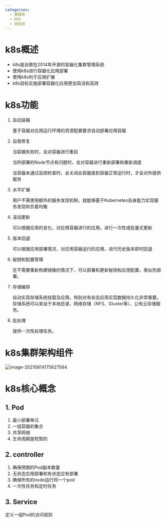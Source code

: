 ```yaml
---
categories:
  - 微服务
  - K8S
  - 尚硅谷
---
```

# k8s概述

* k8s是谷歌在2014年开源的容器化集群管理系统
* 使用k8s进行容器化应用部署
* 使用k8s利于应用扩展
* k8s目标实施部署容器化应用更加简洁和高效

# k8s功能

1. 自动装箱

   基于容器对应用运行环境的资源配置要求自动部署应用容器

2. 自我修复

   当容器失败时，会对容器进行重启

   当所部署的Node节点有问题时，会对容器进行重新部署和重新调度

   当容器未通过监控检查时，会关闭此容器直到容器正常运行时，才会对外提供服务

3. 水平扩展

   用户不需使用额外的服务发现机制，就能够基于Kubernetes自身能力实现服务发现和负载均衡

4. 滚动更新

   可以根据应用的变化，对应用容器进行的应用，进行一次性或批量式更新

5. 版本回退

   可以根据应用部署情况，对应用容器运行的应用，进行历史版本即时回退

6. 秘钥和配置管理

   在不需要重新构建镜像的情况下，可以部署和更新秘钥和应用配置，类似热部署。

7. 存储编排

   自动实现存储系统挂载及应用，特别对有状态应用实现数据持久化非常重要。存储系统可以来自于本地目录、网络存储（NFS、Gluster等）、公有云存储服务。

8. 批处理

   提供一次性处理任务。





# k8s集群架构组件



<img src="https://coachhe-1305181419.cos.ap-guangzhou.myqcloud.com/%E7%A8%8B%E5%BA%8F%E5%91%98/%E5%B7%A5%E5%85%B7/git/image-20210614175627564.png" alt="image-20210614175627564"  />



# k8s核心概念

## 1. Pod

1. 最小部署单元
2. 一组容器的集合
3. 共享网络
4. 生命周期是短暂的

## 2. controller

1. 确保预期的Pod副本数量
2. 无状态应用部署和有状态应有部署
3. 确保所有的node运行同一个pod
4. 一次性任务和定时任务

## 3. Service

定义一组Pod的访问规则














